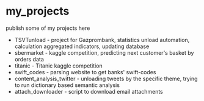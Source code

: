 # my_projects
publish some of my projects here
- TSVTunload - project for Gazprombank, statistics unload automation, calculation aggregated indicators, updating database
- sbermarket - kaggle competition, predicting next customer's basket by orders data
- titanic - Titanic kaggle competition
- swift_codes - parsing website to get banks' swift-codes
- content_analysis_twitter - unloading tweets by the specific theme, trying to run dictionary based semantic analysis
- attach_downloader - script to download email attachments
